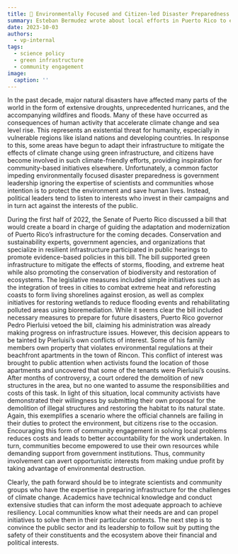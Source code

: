 ```yaml
---
title: 🌴 Environmentally Focused and Citizen-led Disaster Preparedness
summary: Esteban Bermudez wrote about local efforts in Puerto Rico to empower the community to help preserve natural resources.
date: 2023-10-03
authors:
  - vp-internal
tags:
  - science policy
  - green infrastructure
  - community engagement
image:
  caption: ''
---
```


In the past decade, major natural disasters have affected many parts of the world in the
form of extensive droughts, unprecedented hurricanes, and the accompanying wildfires
and floods. Many of these have occurred as consequences of human activity that
accelerate climate change and sea level rise. This represents an existential threat for
humanity, especially in vulnerable regions like island nations and developing countries.
In response to this, some areas have begun to adapt their infrastructure to mitigate the
effects of climate change using green infrastructure, and citizens have become involved
in such climate-friendly efforts, providing inspiration for community-based initiatives
elsewhere. Unfortunately, a common factor impeding environmentally focused disaster
preparedness is government leadership ignoring the expertise of scientists and
communities whose intention is to protect the environment and save human lives.
Instead, political leaders tend to listen to interests who invest in their campaigns and in
turn act against the interests of the public.

During the first half of 2022, the Senate of Puerto Rico discussed a bill that would create
a board in charge of guiding the adaptation and modernization of Puerto Rico’s
infrastructure for the coming decades. Conservation and sustainability experts,
government agencies, and organizations that specialize in resilient infrastructure
participated in public hearings to promote evidence-based policies in this bill. The bill
supported green infrastructure to mitigate the effects of storms, flooding, and extreme
heat while also promoting the conservation of biodiversity and restoration of
ecosystems. The legislative measures included simple initiatives such as the integration
of trees in cities to combat extreme heat and reforesting coasts to form living shorelines
against erosion, as well as complex initiatives for restoring wetlands to reduce flooding
events and rehabilitating polluted areas using bioremediation.
While it seems clear the bill included necessary measures to prepare for future
disasters, Puerto Rico governor Pedro Pierluisi vetoed the bill, claiming his
administration was already making progress on infrastructure issues.
However, this decision appears to be tainted by Pierluisi’s own conflicts of interest.
Some of his family members own property that violates environmental regulations at
their beachfront apartments in the town of Rincon. This conflict of interest was brought
to public attention when activists found the location of those apartments and uncovered
that some of the tenants were Pierluisi’s cousins. After months of controversy, a court
ordered the demolition of new structures in the area, but no one wanted to assume the
responsibilities and costs of this task. In light of this situation, local community activists
have demonstrated their willingness by submitting their own proposal for the demolition
of illegal structures and restoring the habitat to its natural state. Again, this exemplifies a
scenario where the official channels are failing in their duties to protect the environment,
but citizens rise to the occasion. Encouraging this form of community engagement in
solving local problems reduces costs and leads to better accountability for the work
undertaken. In turn, communities become empowered to use their own resources while
demanding support from government institutions. Thus, community involvement can
avert opportunistic interests from making undue profit by taking advantage of
environmental destruction.

Clearly, the path forward should be to integrate scientists and community groups who
have the expertise in preparing infrastructure for the challenges of climate change.
Academics have technical knowledge and conduct extensive studies that can inform the
most adequate approach to achieve resiliency. Local communities know what their
needs are and can propel initiatives to solve them in their particular contexts. The next
step is to convince the public sector and its leadership to follow suit by putting the safety
of their constituents and the ecosystem above their financial and political interests.